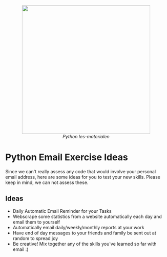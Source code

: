 <center>
    <img src='https://intecbrussel.be/img/logo3.png' width='400px' height='auto'/>
    <br/>
    <em>Python les-materialen</em>
</center>

# Python Email Exercise Ideas

Since we can't really assess any code that would involve your personal email address, here are some ideas for you to test your new skills. Please keep in mind, we can not assess these.


## Ideas

* Daily Automatic Email Reminder for your Tasks
* Webscrape some statistics from a website automatically each day and email them to yourself
* Automatically email daily/weekly/monthly reports at your work
* Have end of day messages to your friends and family be sent out at random to spread joy
* Be creative! Mix together any of the skills you've learned so far with email :)
